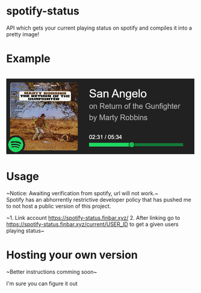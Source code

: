 # spotify-status
API which gets your current playing status on spotify and compiles it into a pretty image!

# Example
<br>
<img src=".github/spotify-status-example.png">

# Usage
~Notice: Awaiting verification from spotify, url will not work.~<br>
Spotify has an abhorrently restrictive developer policy that has pushed me to not host a public version of this project.

~1. Link account https://spotify-status.finbar.xyz/
2. After linking go to https://spotify-status.finbar.xyz/current/USER_ID to get a given users playing status~

# Hosting your own version
~Better instructions comming soon~

I'm sure you can figure it out
